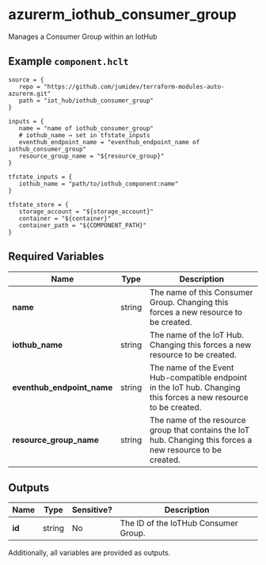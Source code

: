 # azurerm_iothub_consumer_group

Manages a Consumer Group within an IotHub

## Example `component.hclt`

```hcl
source = {
   repo = "https://github.com/jumidev/terraform-modules-auto-azurerm.git" 
   path = "iot_hub/iothub_consumer_group" 
}

inputs = {
   name = "name of iothub_consumer_group" 
   # iothub_name → set in tfstate_inputs
   eventhub_endpoint_name = "eventhub_endpoint_name of iothub_consumer_group" 
   resource_group_name = "${resource_group}" 
}

tfstate_inputs = {
   iothub_name = "path/to/iothub_component:name" 
}

tfstate_store = {
   storage_account = "${storage_account}" 
   container = "${container}" 
   container_path = "${COMPONENT_PATH}" 
}

```

## Required Variables

| Name | Type |  Description |
| ---- | --------- |  ----------- |
| **name** | string |  The name of this Consumer Group. Changing this forces a new resource to be created. | 
| **iothub_name** | string |  The name of the IoT Hub. Changing this forces a new resource to be created. | 
| **eventhub_endpoint_name** | string |  The name of the Event Hub-compatible endpoint in the IoT hub. Changing this forces a new resource to be created. | 
| **resource_group_name** | string |  The name of the resource group that contains the IoT hub. Changing this forces a new resource to be created. | 



## Outputs

| Name | Type | Sensitive? | Description |
| ---- | ---- | --------- | --------- |
| **id** | string | No  | The ID of the IoTHub Consumer Group. | 

Additionally, all variables are provided as outputs.
